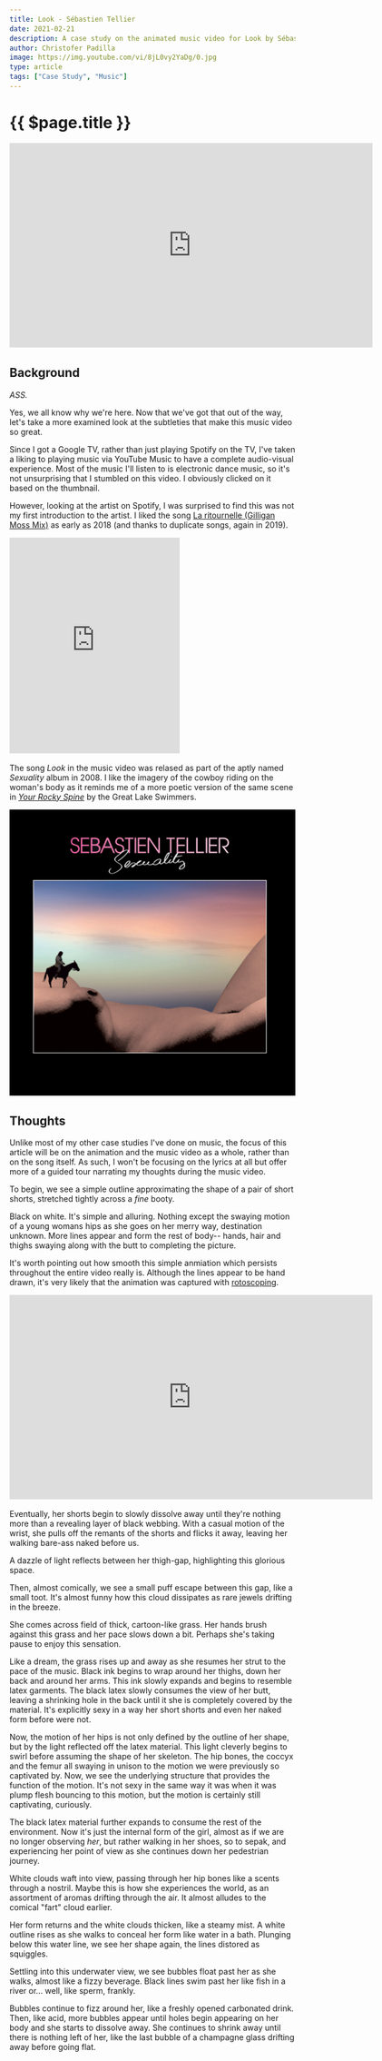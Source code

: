 ```yaml
---
title: Look - Sébastien Tellier
date: 2021-02-21
description: A case study on the animated music video for Look by Sébastien Tellier.
author: Christofer Padilla
image: https://img.youtube.com/vi/8jL0vy2YaDg/0.jpg
type: article
tags: ["Case Study", "Music"]
---
```


# {{ $page.title }}

<div class="resp-container">
  <iframe class="resp-iframe" width="640" height="360" src="https://www.youtube.com/embed/8jL0vy2YaDg" frameborder="0" allow="accelerometer; autoplay; clipboard-write; encrypted-media; gyroscope; picture-in-picture" allowfullscreen></iframe>
</div>

## Background

*ASS.*

Yes, we all know why we're here. Now that we've got that out of the way, let's take a more examined look at the subtleties that make this music video so great.

Since I got a Google TV, rather than just playing Spotify on the TV, I've taken a liking to playing music via YouTube Music to have a complete audio-visual experience. Most of the music I'll listen to is electronic dance music, so it's not unsurprising that I stumbled on this video. I obviously clicked on it based on the thumbnail.

However, looking at the artist on Spotify, I was surprised to find this was not my first introduction to the artist. I liked the song [La ritournelle (Gilligan Moss Mix)](https://open.spotify.com/track/6ZgDu9eMUxOrVxprLqCmoY?si=XQZp8-bOSmyzzS8Si1H3lw) as early as 2018 (and thanks to duplicate songs, again in 2019).

<iframe src="https://open.spotify.com/embed/track/6ZgDu9eMUxOrVxprLqCmoY" width="300" height="380" frameborder="0" allowtransparency="true" allow="encrypted-media"></iframe>

The song *Look* in the music video was relased as part of the aptly named *Sexuality* album in 2008. I like the imagery of the cowboy riding on the woman's body as it reminds me of a more poetic version of the same scene in [*Your Rocky Spine*](https://open.spotify.com/track/2kARZH1SSseRigNMbgtDzB?si=ohr_b0MXS6CnYBYxmLFFzg) by the Great Lake Swimmers.

![Sexuality](/images/sexuality.jpg)

## Thoughts

Unlike most of my other case studies I've done on music, the focus of this article will be on the animation and the music video as a whole, rather than on the song itself. As such, I won't be focusing on the lyrics at all but offer more of a guided tour narrating my thoughts during the music video.

To begin, we see a simple outline approximating the shape of a pair of short shorts, stretched tightly across a *fine* booty.

Black on white. It's simple and alluring. Nothing except the swaying motion of a young womans hips as she goes on her merry way, destination unknown. More lines appear and form the rest of body-- hands, hair and thighs swaying along with the butt to completing the picture.

It's worth pointing out how smooth this simple anmiation which persists throughout the entire video really is. Although the lines appear to be hand drawn, it's very likely that the animation was captured with [rotoscoping](https://en.wikipedia.org/wiki/Rotoscoping).

<div class="resp-container">
  <iframe class="resp-iframe" width="640" height="360" src="https://www.youtube.com/embed/tq_KOmXyVDo" frameborder="0" allow="accelerometer; autoplay; clipboard-write; encrypted-media; gyroscope; picture-in-picture" allowfullscreen></iframe>
</div>

Eventually, her shorts begin to slowly dissolve away until they're nothing more than a revealing layer of black webbing. With a casual motion of the wrist, she pulls off the remants of the shorts and flicks it away, leaving her walking bare-ass naked before us.

A dazzle of light reflects between her thigh-gap, highlighting this glorious space.

Then, almost comically, we see a small puff escape between this gap, like a small toot. It's almost funny how this cloud dissipates as rare jewels drifting in the breeze.

She comes across field of thick, cartoon-like grass. Her hands brush against this grass and her pace slows down a bit. Perhaps she's taking pause to enjoy this sensation.

Like a dream, the grass rises up and away as she resumes her strut to the pace of the music. Black ink begins to wrap around her thighs, down her back and around her arms. This ink slowly expands and begins to resemble latex garments. The black latex slowly consumes the view of her butt, leaving a shrinking hole in the back until it she is completely covered by the material. It's explicitly sexy in a way her short shorts and even her naked form before were not.

Now, the motion of her hips is not only defined by the outline of her shape, but by the light reflected off the latex material. This light cleverly begins to swirl before assuming the shape of her skeleton. The hip bones, the coccyx and the femur all swaying in unison to the motion we were previously so captivated by. Now, we see the underlying structure that provides the function of the motion. It's not sexy in the same way it was when it was plump flesh bouncing to this motion, but the motion is certainly still captivating, curiously.

The black latex material further expands to consume the rest of the environment. Now it's just the internal form of the girl, almost as if we are no longer observing *her*, but rather walking in her shoes, so to sepak, and experiencing her point of view as she continues down her pedestrian journey.

White clouds waft into view, passing through her hip bones like a scents through a nostril. Maybe this is how she experiences the world, as an assortment of aromas drifting through the air. It almost alludes to the comical "fart" cloud earlier.

Her form returns and the white clouds thicken, like a steamy mist. A white outline rises as she walks to conceal her form like water in a bath. Plunging below this water line, we see her shape again, the lines distored as squiggles.

Settling into this underwater view, we see bubbles float past her as she walks, almost like a fizzy beverage. Black lines swim past her like fish in a river or... well, like sperm, frankly.

Bubbles continue to fizz around her, like a freshly opened carbonated drink. Then, like acid, more bubbles appear until holes begin appearing on her body and she starts to dissolve away. She continues to shrink away until there is nothing left of her, like the last bubble of a champagne glass drifting away before going flat.

<TagLinks />

<Comments />
